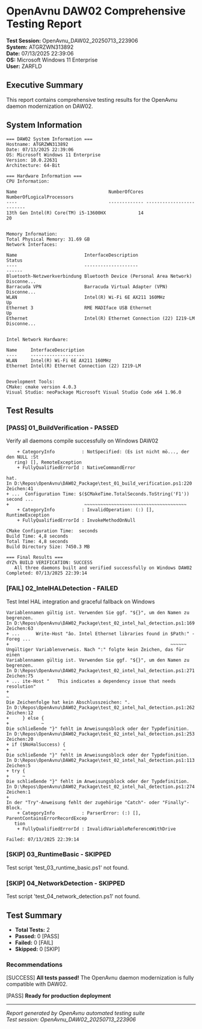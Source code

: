﻿# OpenAvnu DAW02 Comprehensive Testing Report

**Test Session:** OpenAvnu_DAW02_20250713_223906  
**System:** ATGRZWN313892  
**Date:** 07/13/2025 22:39:06  
**OS:** Microsoft Windows 11 Enterprise  
**User:** ZARFLD  

## Executive Summary

This report contains comprehensive testing results for the OpenAvnu daemon modernization on DAW02.

## System Information

```
=== DAW02 System Information ===
Hostname: ATGRZWN313892
Date: 07/13/2025 22:39:06
OS: Microsoft Windows 11 Enterprise
Version: 10.0.22631
Architecture: 64-Bit

=== Hardware Information ===
CPU Information:

Name                                  NumberOfCores NumberOfLogicalProcessors
----                                  ------------- -------------------------
13th Gen Intel(R) Core(TM) i5-13600HX            14                        20


Memory Information:
Total Physical Memory: 31.69 GB
Network Interfaces:

Name                         InterfaceDescription                      Status     
----                         --------------------                      ------     
Bluetooth-Netzwerkverbindung Bluetooth Device (Personal Area Network)  Disconne...
Barracuda VPN                Barracuda Virtual Adapter (VPN)           Disconne...
WLAN                         Intel(R) Wi-Fi 6E AX211 160MHz            Up         
Ethernet 3                   RME MADIface USB Ethernet                 Up         
Ethernet                     Intel(R) Ethernet Connection (22) I219-LM Disconne...


Intel Network Hardware:

Name     InterfaceDescription                     
----     --------------------                     
WLAN     Intel(R) Wi-Fi 6E AX211 160MHz           
Ethernet Intel(R) Ethernet Connection (22) I219-LM


Development Tools:
CMake: cmake version 4.0.3
Visual Studio: neoPackage Microsoft Visual Studio Code x64 1.96.0

```

## Test Results

### [PASS] 01_BuildVerification - PASSED

Verify all daemons compile successfully on Windows DAW02

```
    + CategoryInfo          : NotSpecified: (Es ist nicht mö..., der den NULL :St 
   ring) [], RemoteException
    + FullyQualifiedErrorId : NativeCommandError
 
hat.
In D:\Repos\OpenAvnu\DAW02_Package\test_01_build_verification.ps1:220 Zeichen:41
+ ...  Configuration Time: $($CMakeTime.TotalSeconds.ToString('F1')) second ...
+                            ~~~~~~~~~~~~~~~~~~~~~~~~~~~~~~~~~~~~~~
    + CategoryInfo          : InvalidOperation: (:) [], RuntimeException
    + FullyQualifiedErrorId : InvokeMethodOnNull
 
CMake Configuration Time:  seconds
Build Time: 4,8 seconds
Total Time: 4,8 seconds
Build Directory Size: 7450.3 MB

=== Final Results ===
dYZ% BUILD VERIFICATION: SUCCESS
   All three daemons built and verified successfully on Windows DAW02
Completed: 07/13/2025 22:39:14

```

### [FAIL] 02_IntelHALDetection - FAILED

Test Intel HAL integration and graceful fallback on Windows

```
Variablennamen gültig ist. Verwenden Sie ggf. "${}", um den Namen zu begrenzen.
In D:\Repos\OpenAvnu\DAW02_Package\test_02_intel_hal_detection.ps1:169 Zeichen:63
+ ...      Write-Host "âo. Intel Ethernet libraries found in $Path:" -Foreg ...
+                                                            ~~~~~~
Ungültiger Variablenverweis. Nach ":" folgte kein Zeichen, das für einen 
Variablennamen gültig ist. Verwenden Sie ggf. "${}", um den Namen zu begrenzen.
In D:\Repos\OpenAvnu\DAW02_Package\test_02_intel_hal_detection.ps1:271 Zeichen:75
+ ... ite-Host "   This indicates a dependency issue that needs resolution"
+                                                                         ~
Die Zeichenfolge hat kein Abschlusszeichen: ".
In D:\Repos\OpenAvnu\DAW02_Package\test_02_intel_hal_detection.ps1:262 Zeichen:12
+     } else {
+            ~
Die schließende "}" fehlt im Anweisungsblock oder der Typdefinition.
In D:\Repos\OpenAvnu\DAW02_Package\test_02_intel_hal_detection.ps1:253 Zeichen:20
+ if ($NoHalSuccess) {
+                    ~
Die schließende "}" fehlt im Anweisungsblock oder der Typdefinition.
In D:\Repos\OpenAvnu\DAW02_Package\test_02_intel_hal_detection.ps1:113 Zeichen:5
+ try {
+     ~
Die schließende "}" fehlt im Anweisungsblock oder der Typdefinition.
In D:\Repos\OpenAvnu\DAW02_Package\test_02_intel_hal_detection.ps1:274 Zeichen:1
+ 
In der "Try"-Anweisung fehlt der zugehörige "Catch"- oder "Finally"-Block.
    + CategoryInfo          : ParserError: (:) [], ParentContainsErrorRecordExcep 
   tion
    + FullyQualifiedErrorId : InvalidVariableReferenceWithDrive
 
Failed: 07/13/2025 22:39:14

```

### [SKIP] 03_RuntimeBasic - SKIPPED

Test script 'test_03_runtime_basic.ps1' not found.

### [SKIP] 04_NetworkDetection - SKIPPED

Test script 'test_04_network_detection.ps1' not found.

## Test Summary

- **Total Tests:** 2
- **Passed:** 0 [PASS]
- **Failed:** 0 [FAIL]  
- **Skipped:** 0 [SKIP]

### Recommendations

[SUCCESS] **All tests passed!** The OpenAvnu daemon modernization is fully compatible with DAW02.

[PASS] **Ready for production deployment**

---
*Report generated by OpenAvnu automated testing suite*  
*Test session: OpenAvnu_DAW02_20250713_223906*

